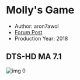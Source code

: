 # Molly's Game

* Author: aron7awol
* [Forum Post](https://www.avsforum.com/threads/bass-eq-for-filtered-movies.2995212/post-56926964)
* Production Year: 2018

## DTS-HD MA 7.1

![img 0](https://i.imgur.com/n6Liskw.jpg)

